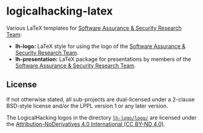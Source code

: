# logicalhacking-latex
Various LaTeX templates for [Software Assurance & Security Research 
Team](https://logicalhacking.com):

* **lh-logo:** LaTeX style for using the logo of the [Software Assurance 
               & Security Research Team](https://logicalhacking.com).
* **lh-presentation:** LaTeX package for presentations by members of the 
               [Software Assurance & Security Research Team](https://logicalhacking.com).

## License
If not otherwise stated, all sub-projects are dual-licensed under a
2-clause BSD-style license and/or the LPPL version 1 or any later 
version. 

The LogicalHacking logos in the directory [`lh-logo/logo/`](lh-logo/logo/) are licensed under the
[Attribution-NoDerivatives 4.0 International (CC BY-ND 4.0)](https://creativecommons.org/licenses/by-nd/4.0/).
